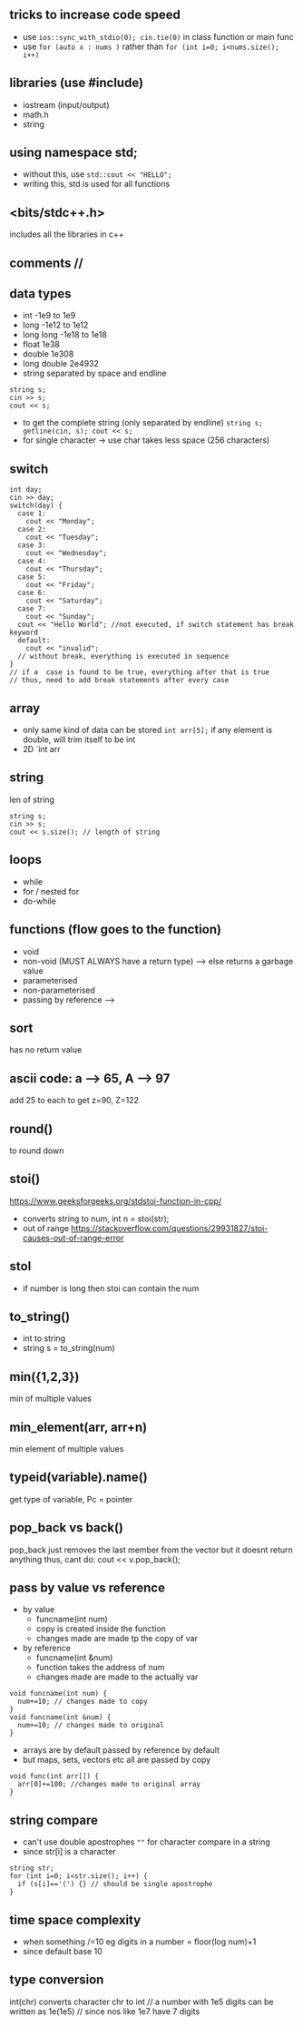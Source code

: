 ## tricks to increase code speed
- use `ios::sync_with_stdio(0); cin.tie(0)` in class function or main func
- use `for (auto x : nums )` rather than `for (int i=0; i<nums.size(); i++)`
## libraries (use #include)
- iostream (input/output)
- math.h
- string

## using namespace std;
- without this, use `std::cout << "HELLO";`
- writing this, std is used for all functions

## <bits/stdc++.h>
includes all the libraries in c++

## comments //

## data types
- int -1e9 to 1e9
- long -1e12 to 1e12
- long long -1e18 to 1e18
- float 1e38
- double 1e308
- long double 2e4932
- string separated by space and endline
```
string s;
cin >> s;
cout << s;
```
- to get the complete string (only separated by endline)
`string s;
getline(cin, s);
cout << s;`
- for single character -> use char takes less space (256 characters)

## switch
```
int day;
cin >> day;
switch(day) {
  case 1:
    cout << "Monday";
  case 2:
    cout << "Tuesday";
  case 3:
    cout << "Wednesday";
  case 4:
    cout << "Thursday";
  case 5:
    cout << "Friday";
  case 6:
    cout << "Saturday";
  case 7:
    cout << "Sunday";
  cout << "Hello World"; //not executed, if switch statement has break keyword
  default:
    cout << "invalid";
  // without break, everything is executed in sequence
}
// if a  case is found to be true, everything after that is true
// thus, need to add break statements after every case
```
## array
- only same kind of data can be stored `int arr[5];` if any element is double, will trim itself to be int
- 2D `int arr

## string 
len of string
```
string s;
cin >> s;
cout << s.size(); // length of string
```

## loops 
- while
- for / nested for
- do-while

## functions (flow goes to the function)
- void
- non-void (MUST ALWAYS have a return type) --> else returns a garbage value 
- parameterised
- non-parameterised
- passing by reference -->

## sort
has no return value

## ascii code: a --> 65, A --> 97
add 25 to each to get z=90, Z=122

## round()
to round down

## stoi()
https://www.geeksforgeeks.org/stdstoi-function-in-cpp/
- converts string to num, int n = stoi(str);
- out of range https://stackoverflow.com/questions/29931827/stoi-causes-out-of-range-error

## stol
- if number is long then stoi can contain the num

## to_string()
- int to string
- string s = to_string(num)

## min({1,2,3})
min of multiple values

## min_element(arr, arr+n)
min element of multiple values

## typeid(variable).name()
get type of variable, Pc = pointer

## pop_back vs back()
pop_back just removes the last member from the vector but it doesnt return anything
thus, cant do: cout << v.pop_back();

## pass by value vs reference
- by value
  - funcname(int num)
  - copy is created inside the function
  - changes made are made tp the copy of var
- by reference
  - funcname(int &num)
  - function takes the address of num
  - changes made are made to the actually var
```
void funcname(int num) {
  num+=10; // changes made to copy
}
void funcname(int &num) {
  num+=10; // changes made to original
}
```
- arrays are by default passed by reference by default
- but maps, sets, vectors etc all are passed by copy
```
void func(int arr[]) {
  arr[0]+=100; //changes made to original array
}
```
## string compare
- can't use double apostrophes `""` for character compare in a string
- since str[i] is a character
```
string str;
for (int i=0; i<str.size(); i++) {
  if (s[i]=='(') {} // should be single apostrophe
}
```
## time space complexity 
- when something /=10 eg digits in a number = floor(log num)+1
- since default base 10

## type conversion
int(chr) converts character chr to int
// a number with 1e5 digits can be written as 1e(1e5)
// since nos like 1e7 have 7 digits
